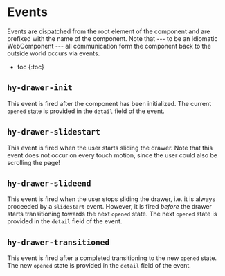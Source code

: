 # Events
Events are dispatched from the root element of the component and are prefixed with the name of the component.
Note that --- to be an idiomatic WebComponent --- all communication form the component back to the outside world occurs via events.

* toc
{:toc}

## `hy-drawer-init`
This event is fired after the component has been initialized.
The current `opened` state is provided in the `detail` field of the event.

## `hy-drawer-slidestart`
This event is fired when the user starts sliding the drawer.
Note that this event does not occur on every touch motion, since the user could also be scrolling the page!

## `hy-drawer-slideend`
This event is fired when the user stops sliding the drawer, i.e. it is always proceeded by a `slidestart` event.
However, it is fired *before* the drawer starts transitioning towards the next `opened` state.
The next `opened` state is provided in the `detail` field of the event.

## `hy-drawer-transitioned`
This event is fired after a completed transitioning to the new `opened` state.
The new `opened` state is provided in the `detail` field of the event.
